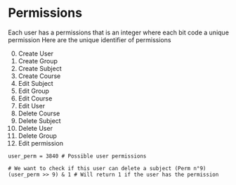 # Permissions
Each user has a permissions that is an integer where each bit code a unique permission
Here are the unique identifier of permissions

0.  Create User
1.  Create Group
2.  Create Subject
3.  Create Course
4.  Edit Subject
5.  Edit Group
6.  Edit Course
7.  Edit User
8.  Delete Course
9.  Delete Subject
10. Delete User
11. Delete Group
12. Edit permission

```PY
user_perm = 3840 # Possible user permissions

# We want to check if this user can delete a subject (Perm n°9)
(user_perm >> 9) & 1 # Will return 1 if the user has the permission
```